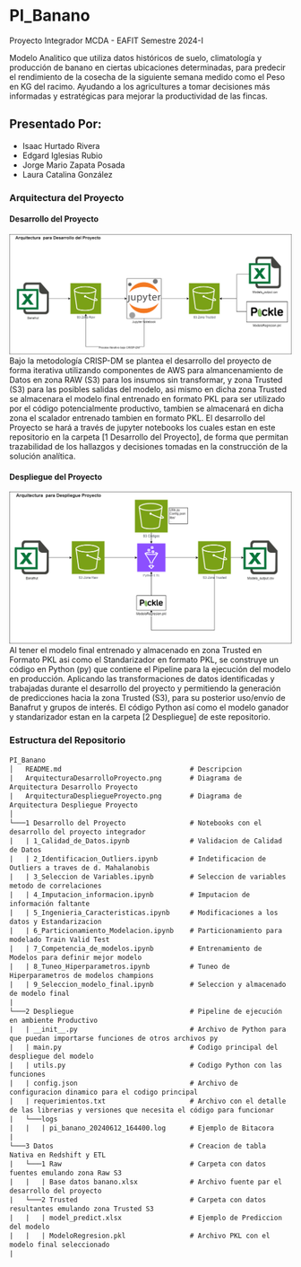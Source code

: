 # PI_Banano
Proyecto Integrador MCDA - EAFIT Semestre 2024-I

Modelo Analitico que utiliza datos históricos de suelo, climatología y producción de banano en ciertas ubicaciones determinadas, para predecir el rendimiento de la cosecha de la siguiente semana medido como el Peso en KG del racimo.
Ayudando a los agricultures a tomar decisiones más informadas y estratégicas para mejorar la productividad de las fincas.

## Presentado Por:
- Isaac Hurtado Rivera
- Edgard Iglesias Rubio
- Jorge Mario Zapata Posada
- Laura Catalina González

### Arquitectura del Proyecto 

#### Desarrollo del Proyecto
![arquitecturaDesarrollo](ArquitecturaDesarrolloProyecto.png)
Bajo la metodología CRISP-DM se plantea el desarrollo del proyecto de forma iterativa utilizando componentes de AWS para almancenamiento de Datos en zona RAW (S3) para los insumos sin transformar, y zona Trusted (S3) para las posibles salidas del modelo, asi mismo en dicha zona Trusted se almacenara el modelo final entrenado en formato PKL para ser utilizado por el código potencialmente productivo, tambien se almacenará en dicha zona el scalador entrenado tambien en formato PKL.
El desarrollo del Proyecto se hará a través de jupyter notebooks los cuales estan en este repositorio en la carpeta [1 Desarrollo del Proyecto], de forma que permitan trazabilidad de los hallazgos y decisiones tomadas en la construcción de la solución analítica.

#### Despliegue del Proyecto
![arquitecturaDespliegue](ArquitecturaDespliegueProyecto.png)
Al tener el modelo final entrenado y almacenado en zona Trusted en Formato PKL asi como el Standarizador en formato PKL, se construye un código en Python (py) que contiene el Pipeline para la ejecución del modelo en producción. Aplicando las transformaciones de datos identificadas y trabajadas durante el desarrollo del proyecto y permitiendo la generación de predicciones hacia la zona Trusted (S3), para su posterior uso/envío de Banafrut y grupos de interés. El código Python así como el modelo ganador y standarizador estan en la carpeta [2 Despliegue] de este repositorio.

### Estructura del Repositorio
```
PI_Banano
│   README.md                                # Descripcion
|   ArquitecturaDesarrolloProyecto.png       # Diagrama de Arquitectura Desarrollo Proyecto
|   ArquitecturaDespliegueProyecto.png       # Diagrama de Arquitectura Despliegue Proyecto
│   
└───1 Desarrollo del Proyecto                # Notebooks con el desarrollo del proyecto integrador
|   | 1_Calidad_de_Datos.ipynb               # Validacion de Calidad de Datos
|   | 2_Identificacion_Outliers.ipynb        # Indetificacion de Outliers a traves de d. Mahalanobis
|   | 3_Seleccion de Variables.ipynb         # Seleccion de variables metodo de correlaciones
|   | 4_Imputacion_informacion.ipynb         # Imputacion de información faltante
|   | 5_Ingenieria_Caracteristicas.ipynb     # Modificaciones a los datos y Estandarizacion
|   | 6_Particionamiento_Modelacion.ipynb    # Particionamiento para modelado Train Valid Test
|   | 7_Competencia_de_modelos.ipynb         # Entrenamiento de Modelos para definir mejor modelo
|   | 8_Tuneo_Hiperparametros.ipynb          # Tuneo de Hiperparametros de modelos champions
|   | 9_Seleccion_modelo_final.ipynb         # Seleccion y almacenado de modelo final
|   
└───2 Despliegue                             # Pipeline de ejecución en ambiente Productivo
|   | __init__.py                            # Archivo de Python para que puedan importarse funciones de otros archivos py
|   | main.py                                # Codigo principal del despliegue del modelo
|   | utils.py                               # Codigo Python con las funciones 
|   | config.json                            # Archivo de configuracion dinamico para el codigo principal
|   | requerimientos.txt                     # Archivo con el detalle de las librerias y versiones que necesita el código para funcionar
|   └───logs 
|   |   | pi_banano_20240612_164400.log      # Ejemplo de Bitacora
|   
└───3 Datos                                  # Creacion de tabla Nativa en Redshift y ETL
|   └───1 Raw                                # Carpeta con datos fuentes emulando zona Raw S3
|   |   | Base datos banano.xlsx             # Archivo fuente par el desarrollo del proyecto
|   └───2 Trusted                            # Carpeta con datos resultantes emulando zona Trusted S3
|   |   | model_predict.xlsx                 # Ejemplo de Prediccion del modelo
|   |   | ModeloRegresion.pkl                # Archivo PKL con el modelo final seleccionado
|   
```
